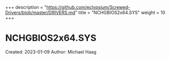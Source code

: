 +++
description = "https://github.com/eclypsium/Screwed-Drivers/blob/master/DRIVERS.md"
title = "NCHGBIOS2x64.SYS"
weight = 10
+++

# NCHGBIOS2x64.SYS

Created: 2023-01-09
Author: Michael Haag


